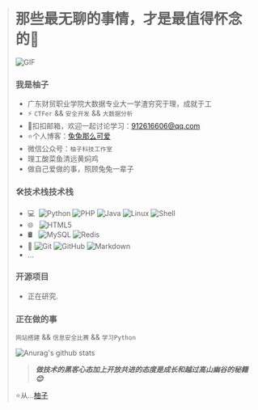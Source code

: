 > # 那些最无聊的事情，才是最值得怀念的👋
> ![GIF](https://raw.githubusercontent.com/JoeyBling/JoeyBling/master/pic/pusheencode.gif)
> 
> ### 我是柚子
> * 广东财贸职业学院大数据专业大一学渣穷究于理，成就于工
> * ⚡ `CTFer` && `安全开发` && `大数据分析`
> * 💬扣扣邮箱，欢迎一起讨论学习：[912616606@qq.com](mailto:912616606@qq.com)
> * ⭐个人博客：[兔兔那么可爱](http://silvercrow.ltd//)
> * 微信公众号：`柚子科技工作室`
> * 理工酸菜鱼清远黄焖鸡
> * 做自己爱做的事，照顾兔兔一辈子
> 
> ### 🛠技术栈技术栈
> * 💻  ![Python](https://camo.githubusercontent.com/021899bb137367b4663ff8f005218e99337848d6c6d3d835048ebaa8af4c1714/68747470733a2f2f696d672e736869656c64732e696f2f62616467652f707974686f6e2d332d626c7565)  ![PHP](https://camo.githubusercontent.com/e6f6bd23dffc40bb9c321daa8bbad319ec3c54bb9ac9378025535e1dc4b89130/68747470733a2f2f696d672e736869656c64732e696f2f62616467652f5048502d322d627269676874677265656e) ![Java](https://camo.githubusercontent.com/8084c05ea61084a30448c5b8f581d0389c7ab4fbf46593e3499e59809b2c6395/68747470733a2f2f696d672e736869656c64732e696f2f62616467652f2d4a6176612d3333333333333f7374796c653d666c6174266c6f676f3d4a617661266c6f676f436f6c6f723d303037333936) ![Linux](https://camo.githubusercontent.com/e9da2a14c7b3f9cf9792e943d2a39fd0747cf8d940f640b9b1ae5e66868d7011/68747470733a2f2f696d672e736869656c64732e696f2f62616467652f2d4c696e75782d3333333333333f7374796c653d666c6174266c6f676f3d4c696e7578266c6f676f436f6c6f723d464343363234) ![Shell](https://camo.githubusercontent.com/f25ede3948c3fe2d3492cb09bb9508180eccd10b8e04f07e2c8491e65ba23268/68747470733a2f2f696d672e736869656c64732e696f2f62616467652f426173682d5368656c6c2d6c6967687467726579)
> * 🌐   ![HTML5](https://camo.githubusercontent.com/b1720e127ee280daab63f84b508b29abe2540b02f5f57675765ad07da1315241/68747470733a2f2f696d672e736869656c64732e696f2f62616467652f2d48544d4c352d3333333333333f7374796c653d666c6174266c6f676f3d48544d4c35)
> * 🛢   ![MySQL](https://camo.githubusercontent.com/bd16a09c0ea9b0b7ee8766d187db73f61d5ec35a3c5499119b4d3003c1ee546a/68747470733a2f2f696d672e736869656c64732e696f2f62616467652f2d4d7953514c2d3333333333333f7374796c653d666c6174266c6f676f3d6d7973716c) ![Redis](https://camo.githubusercontent.com/818bc92eac45803f5cca39e80223ae4a3c5f5e6fdd212771cfd830abc16e8090/68747470733a2f2f696d672e736869656c64732e696f2f62616467652f52656469732d332d726564)
> * 🔧 ![Git](https://camo.githubusercontent.com/3ea1c940cc08da19f16d17ca0c4704397dac1f12a1bb73f1174ae504c3e80a85/68747470733a2f2f696d672e736869656c64732e696f2f62616467652f2d4769742d3333333333333f7374796c653d666c6174266c6f676f3d676974) ![GitHub](https://camo.githubusercontent.com/544426317a6c6226b7f6b3367232378ea367aa5001a41da4f302a77f9959909f/68747470733a2f2f696d672e736869656c64732e696f2f62616467652f2d4769744875622d3333333333333f7374796c653d666c6174266c6f676f3d676974687562) ![Markdown](https://camo.githubusercontent.com/cc37a8be0aeac01251fe533495a2b7f376eebbcc9017ebead3fed8121de5de43/68747470733a2f2f696d672e736869656c64732e696f2f62616467652f2d4d61726b646f776e2d3333333333333f7374796c653d666c6174266c6f676f3d6d61726b646f776e)
> * ...
> 
> ### 开源项目
> * 正在研究.
> 
> ### 正在做的事
> `网站搭建` && `信息安全比赛` && `学习Python`
> 
> ![Anurag's github stats](https://camo.githubusercontent.com/b547b7e86ab3f24f3d0e28374119b2b6b4087fe2ac17c133f8ca361599bf2a65/68747470733a2f2f6769746875622d726561646d652d73746174732e76657263656c2e6170702f6170693f757365726e616d653d47726170656672756974546563686e6f6c6f67792673686f775f69636f6e733d74727565267468656d653d7261646963616c)
> 
> > _**做技术的黑客心态加上开放共进的态度是成长和越过高山幽谷的秘籍😊**_
> 
> ⭐️从…[柚子](https://github.com/GrapefruitTechnology)


